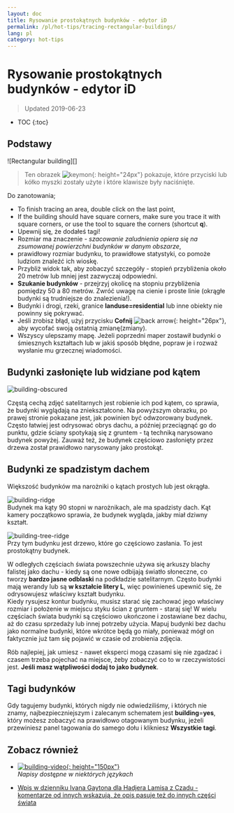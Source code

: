 ```yaml
---
layout: doc
title: Rysowanie prostokątnych budynków - edytor iD
permalink: /pl/hot-tips/tracing-rectangular-buildings/
lang: pl
category: hot-tips
---
```


Rysowanie prostokątnych budynków - edytor iD
============

> Updated 2019-06-23

- TOC
{:toc}

Podstawy
----------

![Rectangular building][]  

> Ten obrazek ![keymon]{: height="24px"} pokazuje, które przyciski lub kółko myszki zostały użyte i które klawisze były naciśnięte.  

Do zanotowania;  

- To finish tracing an area, double click on the last point,  
- If the building should have square corners, make sure you trace it with square corners, or use the tool to square the corners (shortcut **q**).  
- Upewnij się, że dodałeś tagi!  
- Rozmiar ma znaczenie - *szacowanie zaludnienia opiera się na zsumowanej powierzchni budynków w danym obszarze*,  
- prawidłowy rozmiar budynku, to prawidłowe statystyki, co pomoże ludziom znaleźć ich wioskę.  
- Przybliż widok tak, aby zobaczyć szczegóły - stopień przybliżenia około 20 metrów lub mniej jest zazwyczaj odpowiedni.  
- **Szukanie budynków** - przejrzyj okolicę na stopniu przybliżenia pomiędzy 50 a 80 metrów. Zwróć uwagę na cienie i proste linie (okrągłe budynki są trudniejsze do znalezienia!).  
- Budynki i drogi, rzeki, granice **landuse=residential** lub inne obiekty nie powinny się pokrywać.  
- Jeśli zrobisz błąd, użyj przycisku **Cofnij** ![back arrow]{: height="26px"}, aby wycofać swoją ostatnią zmianę(zmiany).  
- Wszyscy ulepszamy mapę. Jeżeli poprzedni maper zostawił budynki o śmiesznych kształtach lub w jakiś sposób błędne, popraw je i rozważ wysłanie mu grzecznej wiadomości.  

Budynki zasłonięte lub widziane pod kątem  
--------------------------------------

![building-obscured][]  

Częstą cechą zdjęć satelitarnych jest robienie ich pod kątem, co sprawia, że budynki wyglądają na zniekształcone. Na powyższym obrazku, po prawej stronie pokazane jest, jak powinien być odwzorowany budynek. Często łatwiej jest odrysować obrys dachu, a później przeciągnąć go do punktu, gdzie ściany spotykają się z gruntem - tą techniką narysowano budynek powyżej. Zauważ też, że budynek częściowo zasłonięty przez drzewa został prawidłowo narysowany jako prostokąt. 

Budynki ze spadzistym dachem
----------------------------
 
Większość budynków ma narożniki o kątach prostych lub jest okrągła.  

![building-ridge][]  
Budynek ma kąty 90 stopni w narożnikach, ale ma spadzisty dach. Kąt kamery początkowo sprawia, że budynek wygląda, jakby miał dziwny kształt.  

![building-tree-ridge][]  
Przy tym budynku jest drzewo, które go częściowo zasłania. To jest prostokątny budynek.  

W odległych częściach świata powszechnie używa się arkuszy blachy falistej jako dachu - kiedy są one nowe odbijają światło słoneczne, co tworzy **bardzo jasne odblaski** na podkładzie satelitarnym. Często budynki mają werandy lub są **w kształcie litery L**, więc powinieneś upewnić się, że odrysowujesz właściwy kształt budynku.  
Kiedy rysujesz kontur budynku, musisz starać się zachować jego właściwy rozmiar i położenie w miejscu styku ścian z gruntem - staraj się! W wielu częściach świata budynki są częściowo ukończone i zostawiane bez dachu, aż do czasu sprzedaży lub innej potrzeby użycia. Mapuj budynki bez dachu jako normalne budynki, które wkrótce będą go miały, ponieważ mógł on faktycznie już tam się pojawić w czasie od zrobienia zdjęcia.  

Rób najlepiej, jak umiesz - nawet eksperci mogą czasami się nie zgadzać i czasem trzeba pojechać na miejsce, żeby zobaczyć co to w rzeczywistości jest. **Jeśli masz wątpliwości dodaj to jako budynek**.  

Tagi budynków
-------------

Gdy tagujemy budynki, których nigdy nie odwiedziliśmy, i których nie znamy, najbezpieczniejszym i zalecanym schematem jest **building**=**yes**, który możesz zobaczyć na prawidłowo otagowanym budynku, jeżeli przewiniesz panel tagowania do samego dołu i klikniesz **Wszystkie tagi**.  

Zobacz również  
---------

- [![building-video]{: height="150px"}](https://www.youtube.com/watch?v=VPJz-AucqF4&index=7&list=PLb9506_-6FMHZ3nwn9heri3xjQKrSq1hN "Samouczki wideo Humanitarian OpenStreetMap Team - Dodawanie budynku do OpenStreetMap")  
*Napisy dostępne w niektórych językach*  

- [Wpis w dzienniku Ivana Gaytona dla Hadjera Lamisa z Czadu - komentarze od innych wskazują, że opis pasuje też do innych części świata](https://www.openstreetmap.org/user/IvanGayton/diary/38612)



[Prostokątny budynek]: /images/hot-tips/rectangular_building.gif "Rysowanie prostokątnego budynku, wyrównywanie narożników i dodawanie tagów."
[keymon]:/images/hot-tips/keymon.png
[building-ridge]: /images/hot-tips/building-ridge.png
[back arrow]: /images/beginner/back-arrow.png
[building-tree-ridge]: /images/hot-tips/building-tree-ridge.png
[building-obscured]: /images/hot-tips/buildings-obscured-traced-1.png "Przed i po - rysowanie budynku widzianego pod kątem."
[building-video]: /images/hot-tips/building-video.png "Samouczki wideo Humanitarian OpenStreetMap Team - Dodawanie budynku do OpenStreetMap"